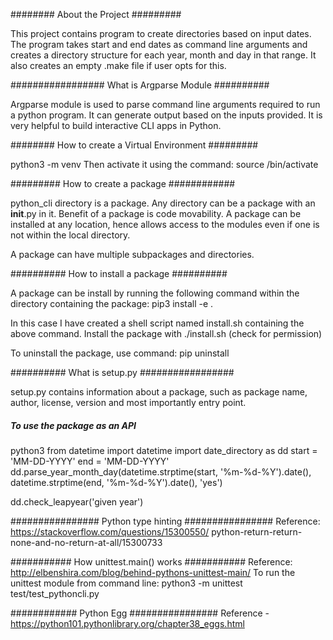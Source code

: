 ######## About the Project #########

This project contains program to create directories based on input dates.
The program takes start and end dates as command line arguments and creates a
directory structure for each year, month and day in that range.
It also creates an empty .make file if user opts for this.

################# What is Argparse Module ##########

Argparse module is used to parse command line arguments required to run a
python program.
It can generate output based on the inputs provided. It is very helpful to
build interactive CLI apps in Python.

######## How to create a Virtual Environment #########

python3 -m venv <Name of the virtual environment>
Then activate it using the command:
source <Name of the virtual environment>/bin/activate

######### How to create a package ############

python_cli directory is a package. Any directory can be a package with an
__init__.py in it. Benefit of a package is code movability. A package can be
installed at any location, hence allows access to the modules even if
one is not within the local directory.

A package can have multiple subpackages and directories.

########## How to install a package ##########

A package can be install by running the following command within the directory
containing the package: pip3 install -e .

In this case I have created a shell script named install.sh containing the above
command. Install the package with ./install.sh (check for permission)

To uninstall the package, use command:
pip uninstall <package name>

########## What is setup.py #################

setup.py contains information about a package, such as package name, author,
license, version and most importantly entry point.

##### To use the package as an API ######
python3
from datetime import datetime
import date_directory as dd
start = 'MM-DD-YYYY'
end = 'MM-DD-YYYY'
dd.parse_year_month_day(datetime.strptime(start, '%m-%d-%Y').date(),
datetime.strptime(end, '%m-%d-%Y').date(), 'yes')

dd.check_leapyear('given year')

################ Python type hinting ################
Reference: https://stackoverflow.com/questions/15300550/
python-return-return-none-and-no-return-at-all/15300733

########### How unittest.main() works ###########
Reference: http://elbenshira.com/blog/behind-pythons-unittest-main/
To run the unittest module from command line:
python3 -m unittest test/test_pythoncli.py


############ Python Egg ################
Reference - https://python101.pythonlibrary.org/chapter38_eggs.html